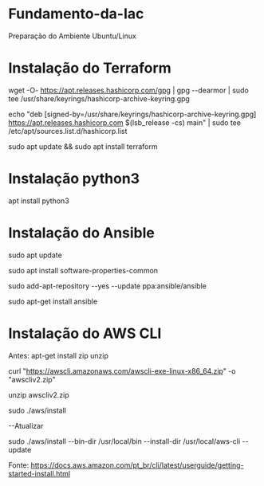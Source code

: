 # Fundamento-da-Iac

Preparação do Ambiente Ubuntu/Linux 

# Instalação do Terraform

wget -O- https://apt.releases.hashicorp.com/gpg | gpg --dearmor | sudo tee /usr/share/keyrings/hashicorp-archive-keyring.gpg

echo "deb [signed-by=/usr/share/keyrings/hashicorp-archive-keyring.gpg] https://apt.releases.hashicorp.com $(lsb_release -cs) main" | sudo tee /etc/apt/sources.list.d/hashicorp.list

sudo apt update && sudo apt install terraform

# Instalação python3

apt install python3

# Instalação do Ansible

sudo apt update

sudo apt install software-properties-common

sudo add-apt-repository --yes --update ppa:ansible/ansible

sudo apt-get install ansible

# Instalação do AWS CLI

Antes: apt-get install zip unzip

curl "https://awscli.amazonaws.com/awscli-exe-linux-x86_64.zip" -o "awscliv2.zip"

unzip awscliv2.zip

sudo ./aws/install


--Atualizar 

sudo ./aws/install --bin-dir /usr/local/bin --install-dir /usr/local/aws-cli --update

Fonte: https://docs.aws.amazon.com/pt_br/cli/latest/userguide/getting-started-install.html
